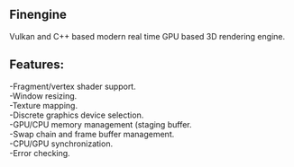## Finengine
Vulkan and C++ based modern real time GPU based 3D rendering engine.

## Features:
-Fragment/vertex shader support.\
-Window resizing.\
-Texture mapping.\
-Discrete graphics device selection.\
-GPU/CPU memory management (staging buffer.\
-Swap chain and frame buffer management.\
-CPU/GPU synchronization.\
-Error checking.
